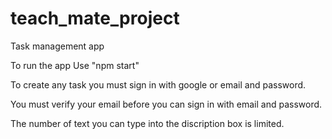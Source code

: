 # teach_mate_project
Task management app

To run the app Use "npm start"

To create any task you must sign in with google or email and password. 

You must verify your email before you can sign in with email and password.

The number of text you can type into the discription box is limited.
